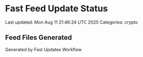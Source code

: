 # Fast Feed Update Status
Last updated: Mon Aug 11 21:46:24 UTC 2025
Categories: crypto

## Feed Files Generated

Generated by Fast Updates Workflow
